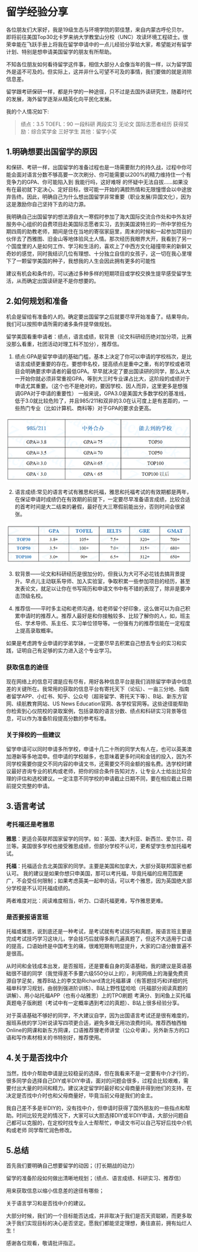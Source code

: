 # 留学经验分享

各位朋友们大家好，我是19级生态与环境学院的郭佳慧，来自内蒙古呼伦贝尔，即将前往美国Top30北卡罗来纳大学教堂山分校（UNC）攻读环境工程硕士。很荣幸能在飞跃手册上将我在留学申请中的一点儿经验分享给大家，希望能对有留学计划、特别是想申请美国留学的朋友有所帮助。

不知各位朋友如何看待留学这件事，相信大部分人会像当年的我一样，以为留学国外是遥不可及的。但实际上，这并非什么可望不可及的事情，我们要做的就是消除信息差。

留学跟考研保研一样，都是升学的一种途径，只不过是去国外读研究生，随着时代的发展，海外留学逐渐从精英化向平民化发展。

我的个人情况如下:

> 绩点：3.5
> TOEFL：90
> 一段科研 两段实习 无论文 国际志愿者经历 
> 获得奖励：综合奖学金 三好学生
> 其他：留学小奖 

## 1.明确想要出国留学的原因

和保研、考研一样，出国留学的准备过程也是一场需要耐力的持久战，过程中你可能会面对语言分数不够高要一次次刷分、你可能需要以200%的精力维持住一个有竞争力的GPA、你可能陷入到 我能行吗，这好难呀 的怀疑中无法自拔......如果没有在最初就下定决心、定好目标，很可能一开始的满腔热情和无限憧憬会以中途放弃告终。因此，明确自己为什么想出国留学非常重要（职业发展/异国文化），因为这是激励你自己坚持下去的动力源。

我明确自己出国留学的想法源自大一寒假时参加了海大国际交流合作处和中外友好服务中心组织的自费项目赴美国际志愿者实习，去到美国波特兰的一所中学担任为期四周的助教老师，期间是住在当地的寄宿家庭里，周末的时候和一起参加项目的伙伴去了西雅图、旧金山等地体验风土人情。那次经历我眼界大开，我看到了另一个国度里的人是如何工作、学习和生活的，喜欢上了中西方文化碰撞带来的新鲜又奇妙的感觉，同时我结识几位有理想、十分独立自信的女孩子，这一切在我心里埋下了一颗留学美国的种子，我想我的人生会因此拥有更多的可能性

建议有机会和条件的，可以通过多种多样的短期项目或学校交换生提早感受留学生活，从而确定出国读研是不是你想要的。

## 2.如何规划和准备

机会是留给有准备的人的。确定要出国留学之后就要尽早开始准备了。结果导向，我们可以按照申请所需的诸多条件提早做规划。

留学美国看重申请者：绩点，语言成绩，软背景（论文科研经历绝对加分项，比赛没那么看重，社团活动对理工科不加分），推荐信。

1. 绩点:GPA是留学申请的基础门槛，基本上决定了你可以申请的学校档次，是比语言成绩更重要的存在。要想申名校，提高绩点是重中之重，有的学校或者项目会明确要求申请者的最低GPA。早早就决定了要出国读研的同学，那么从大一开始你就必须非常重视GPA，等到大三时专业课占比大，这阶段的成绩对于申请尤其重要。（这个也不是绝对的，要因学校、因人而异，这里更多是想强调GPA对于申请的重要性）
   一般来说，GPA3.0是美国大多数学校的基准线，低于3.0就比较危险了，并且985/211和双非的3.0在认可度上是有差距的，一些热门专业（比如计算机、商科等）对于GPA的要求会更高。

![GPA](image/gjh_1.png "GPA表")

2. 语言成绩:常见的语言考试有雅思和托福，雅思和托福考试的有效期都是两年，在保证申请时成绩仍在有效期的前提下，一定要尽早准备语言成绩，比较合适的首考时间是大二结束的暑假，最好在大三寒假前能出分，否则时间会很紧张。

![语言](image/gjh_2.png "语言表")

3. 软背景——论文和科研经历是很加分的，但我认为大可不必花钱去搞背景提升。早点儿主动联系导师、加入实验室，争取积累一些参加项目的经历，甚至发表论文，就足以让你在书写简历和申请文书中有不错的表现了，除非是要冲击顶级名校。

4. 推荐信——平时多主动和老师沟通，给老师留个好印象，这么做可以为自己积累申请时的推荐人。推荐人最好是和你接触较多、比较了解你的人，如，班主任、学术导师、系主任、实习单位领导等。一份强有力的推荐信能在一定程度上提高录取概率。

如果是考虑跨专业申请的学弟学妹，一定要尽早去积累自己想去专业的实习和实践，证明自己有足够的实力进入这个专业学习。

### 获取信息的途径

现在网络上的信息可谓是应有尽有，用好各种信息平台是我们消除留学申请中信息差的关键所在。我常用的获取的信息平台有寄托天下（论坛）、一亩三分地、指南者留学APP、小红书、知乎、公众号（超哥留学、寄托天下等）、B站、新东方官网、续航教育网站、US News Education官网、各学校官网等。这些途径能帮助你检索到心仪院校的录取案例，包括录取的语言分数、绩点和科研实习背景等信息，可以作为准备阶段提高分数的参考标准。

### 关于择校的一些建议

留学申请可以同时申请多所学校，申请十几二十所的同学大有人在，也可以英美澳加港新等多地混申。但申请的学校越多，也意味着更多时间和金钱的投入，因为不同学校需要你提交不同内容的申请文书，还需要交不同金额的报名费。选学校时建议最好咨询专业的机构或老师，把你的综合条件告知对方，让专业人士给出比较合理的评估和选校建议。一定注意不同学校的申请截止日期不同，要在相应截止日期前提交完整的申请。

## 3.语言考试

### 考托福还是考雅思

**雅思**：更适合英联邦国家留学的同学。如：英国、澳大利亚、新西兰、爱尔兰、荷兰等。美国很多学校也接受雅思成绩，但部分学校不认可，更希望学生参加托福考试。

**托福**：托福适合去北美国家的同学。主要是美国和加拿大，大部分英联邦国家也都认可。	我的建议是如果你想只申美国，那可以考托福，毕竟托福的应用范围更广，不会受任何限制；如果考虑英美一起申的话，可以考个雅思，因为英国绝大部分学校是不认可托福成绩的。

两者难度对比：阅读难度相当，听力、口语托福更难，写作雅思更难。

### 是否要报语言班

托福或雅思，说到底还是一种考试，是考试就有考试技巧和真题，报语言班主要是完成考试技巧学习这块儿，学会技巧后就得多刷几遍真题了，但这不大适用于口语的提高，口语始终是中国考生的痛，很难短期有明显提升，大家的口语分数普遍不是很高。

从时间和金钱成本出发，是否报班，还是要看自身的英语基础，我的建议是英语基础很不错的同学（我觉得差不多要六级550分以上的），利用网络上的海量免费资源自学足矣，推荐B站上的李文勍Richard清北托福慕课（有答题技巧和详细的托福单科学习规划，由弱到强进阶训练）、B站上野性猛哈哈（托福部分阅读真题的讲解）、用小站托福APP（也有小站雅思）上的TPO刷题 考满分、到闲鱼上买托福真题电子版刷题（考试中有一定概率遇到考过的真题）、B站上很多经验分享。

对于英语基础不够好的同学，不大建议自学，因为出国语言考试还是很有难度的，报班系统的学习听说读写四项更合适，避免多做无用功浪费时间。推荐西柚西柚Online的网课和新东方网课，口语推荐狸老师讲堂（公众号课）。另外新东方的口语和写作素材相关的书特别好，推荐使用。

## 4.关于是否找中介

当然，找中介帮助申请是比较稳妥的选择，但在我看来不是一定要有中介才行的，很多同学会选择自己DIY或半DIY申请，面对的问题会很多，过程会比较艰难，需要付出大量的时间和精力。建议决定留学时最好和父母商量并得到他们的支持，在决定是否找中介时也和父母商量好，毕竟当前父母是我们的金主。

我自己差不多是半DIY的，没有找中介，但申请时获得了国外朋友的一些指点和帮助。时间比较充足的情况下，大家可以大胆选择DIY或半DIY申请，大部分问题自己都可以克服的，在定校时找专业人士帮帮忙，申请文书可以自己写好后找中介机构或老师 同学帮忙润色修改。

## 5.总结

首先我们要明确自己想要留学的动因；（打长期战的动力）

留学的准备阶段如何做出清晰地规划；（绩点、语言成绩、科研实习、推荐信）

用来获取信息以缩小信息差的途径有哪些；

关于语言学习和是否找中介的建议。

大部分时候，我们的一个目标能否达成，并非取决于我们是否天资聪颖，而更多取决于我们实现目标的决心是否坚定。愿我们都能坚定理想，勇往直前，拥有灿烂人生！

感谢各位观看，敬请批评指正。